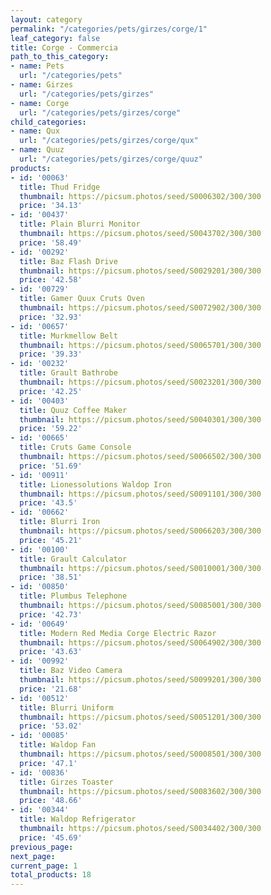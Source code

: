 ```yaml
---
layout: category
permalink: "/categories/pets/girzes/corge/1"
leaf_category: false
title: Corge - Commercia
path_to_this_category:
- name: Pets
  url: "/categories/pets"
- name: Girzes
  url: "/categories/pets/girzes"
- name: Corge
  url: "/categories/pets/girzes/corge"
child_categories:
- name: Qux
  url: "/categories/pets/girzes/corge/qux"
- name: Quuz
  url: "/categories/pets/girzes/corge/quuz"
products:
- id: '00063'
  title: Thud Fridge
  thumbnail: https://picsum.photos/seed/S0006302/300/300
  price: '34.13'
- id: '00437'
  title: Plain Blurri Monitor
  thumbnail: https://picsum.photos/seed/S0043702/300/300
  price: '58.49'
- id: '00292'
  title: Baz Flash Drive
  thumbnail: https://picsum.photos/seed/S0029201/300/300
  price: '42.58'
- id: '00729'
  title: Gamer Quux Cruts Oven
  thumbnail: https://picsum.photos/seed/S0072902/300/300
  price: '32.93'
- id: '00657'
  title: Murkmellow Belt
  thumbnail: https://picsum.photos/seed/S0065701/300/300
  price: '39.33'
- id: '00232'
  title: Grault Bathrobe
  thumbnail: https://picsum.photos/seed/S0023201/300/300
  price: '42.25'
- id: '00403'
  title: Quuz Coffee Maker
  thumbnail: https://picsum.photos/seed/S0040301/300/300
  price: '59.22'
- id: '00665'
  title: Cruts Game Console
  thumbnail: https://picsum.photos/seed/S0066502/300/300
  price: '51.69'
- id: '00911'
  title: Lionessolutions Waldop Iron
  thumbnail: https://picsum.photos/seed/S0091101/300/300
  price: '43.5'
- id: '00662'
  title: Blurri Iron
  thumbnail: https://picsum.photos/seed/S0066203/300/300
  price: '45.21'
- id: '00100'
  title: Grault Calculator
  thumbnail: https://picsum.photos/seed/S0010001/300/300
  price: '38.51'
- id: '00850'
  title: Plumbus Telephone
  thumbnail: https://picsum.photos/seed/S0085001/300/300
  price: '42.73'
- id: '00649'
  title: Modern Red Media Corge Electric Razor
  thumbnail: https://picsum.photos/seed/S0064902/300/300
  price: '43.63'
- id: '00992'
  title: Baz Video Camera
  thumbnail: https://picsum.photos/seed/S0099201/300/300
  price: '21.68'
- id: '00512'
  title: Blurri Uniform
  thumbnail: https://picsum.photos/seed/S0051201/300/300
  price: '53.02'
- id: '00085'
  title: Waldop Fan
  thumbnail: https://picsum.photos/seed/S0008501/300/300
  price: '47.1'
- id: '00836'
  title: Girzes Toaster
  thumbnail: https://picsum.photos/seed/S0083602/300/300
  price: '48.66'
- id: '00344'
  title: Waldop Refrigerator
  thumbnail: https://picsum.photos/seed/S0034402/300/300
  price: '45.69'
previous_page: 
next_page: 
current_page: 1
total_products: 18
---
```

